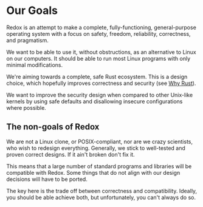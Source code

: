 # Our Goals

Redox is an attempt to make a complete, fully-functioning, general-purpose operating system with a focus on safety, freedom, reliability, correctness, and pragmatism.

We want to be able to use it, without obstructions, as an alternative to Linux on our computers. It should be able to run most Linux programs with only minimal modifications. 

We're aiming towards a complete, safe Rust ecosystem. This is a design choice, which hopefully improves correctness and security (see [Why Rust]).

We want to improve the security design when compared to other Unix-like kernels by using safe defaults and disallowing insecure configurations where possible.

## The non-goals of Redox

We are not a Linux clone, or POSIX-compliant, nor are we crazy scientists, who wish to redesign everything. Generally, we stick to well-tested and proven correct designs. If it ain't broken don't fix it.

This means that a large number of standard programs and libraries will be compatible with Redox. Some things that do not align with our design decisions will have to be ported.

The key here is the trade off between correctness and compatibility. Ideally, you should be able achieve both, but unfortunately, you can't always do so.

[Why Rust]: ./ch01-05-why-rust.md

